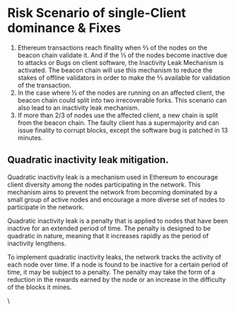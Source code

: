# Risk Scenario of single-Client dominance & Fixes

1. &#x20;Ethereum transactions reach finality when ⅔ of the nodes on the beacon chain validate it. And if the ⅓ of the nodes become inactive due to attacks or Bugs on client software, the Inactivity Leak Mechanism is activated. The beacon chain will use this mechanism to reduce the stakes of offline validators in order to make the ⅔ available for validation of the transaction.
2. &#x20;In the case where ½  of the nodes are running on an affected client, the beacon chain could split into two irrecoverable forks. This scenario can also lead to an inactivity leak mechanism.
3. &#x20;If more than 2/3 of nodes use the affected client, a new chain is split from the beacon chain. The faulty client has a supermajority and can issue finality to corrupt blocks, except the software bug is patched in 13 minutes.

## Quadratic inactivity leak mitigation.&#x20;

Quadratic inactivity leak is a mechanism used in Ethereum to encourage client diversity among the nodes participating in the network. This mechanism aims to prevent the network from becoming dominated by a small group of active nodes and encourage a more diverse set of nodes to participate in the network.

Quadratic inactivity leak is a penalty that is applied to nodes that have been inactive for an extended period of time. The penalty is designed to be quadratic in nature, meaning that it increases rapidly as the period of inactivity lengthens.&#x20;

To implement quadratic inactivity leaks, the network tracks the activity of each node over time. If a node is found to be inactive for a certain period of time, it may be subject to a penalty. The penalty may take the form of a reduction in the rewards earned by the node or an increase in the difficulty of the blocks it mines.



\
